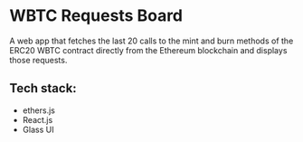 # WBTC Requests Board
A web app that fetches the last 20 calls to the mint and burn methods of the ERC20 WBTC contract directly from the Ethereum blockchain and displays those requests.


## Tech stack:
- ethers.js
- React.js
- Glass UI
